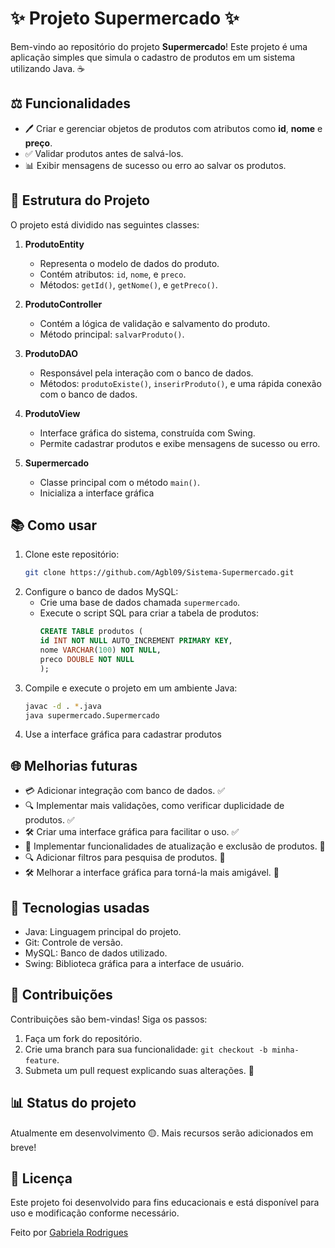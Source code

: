# ✨ Projeto Supermercado ✨

Bem-vindo ao repositório do projeto **Supermercado**! Este projeto é uma aplicação simples que simula o cadastro de produtos em um sistema utilizando Java. ☕

## ⚖️ Funcionalidades

- 🖊️ Criar e gerenciar objetos de produtos com atributos como **id**, **nome** e **preço**.
- ✅ Validar produtos antes de salvá-los.
- 📊 Exibir mensagens de sucesso ou erro ao salvar os produtos.

## 🔧 Estrutura do Projeto

O projeto está dividido nas seguintes classes:

1. **ProdutoEntity**
   - Representa o modelo de dados do produto.
   - Contém atributos: `id`, `nome`, e `preco`.
   - Métodos: `getId()`, `getNome()`, e `getPreco()`.

2. **ProdutoController**
   - Contém a lógica de validação e salvamento do produto.
   - Método principal: `salvarProduto()`.
  
3. **ProdutoDAO**
   - Responsável pela interação com o banco de dados.
   - Métodos: `produtoExiste()`, `inserirProduto()`, e uma rápida conexão com o banco de dados.
  
4. **ProdutoView**
   - Interface gráfica do sistema, construída com Swing.
   - Permite cadastrar produtos e exibe mensagens de sucesso ou erro.

5. **Supermercado**
   - Classe principal com o método `main()`.
   - Inicializa a interface gráfica

## 📚 Como usar

1. Clone este repositório:
   ```bash
   git clone https://github.com/Agbl09/Sistema-Supermercado.git
   ```
2. Configure o banco de dados MySQL:
   - Crie uma base de dados chamada `supermercado`.
   - Execute o script SQL para criar a tabela de produtos:
     ```sql
     CREATE TABLE produtos (
     id INT NOT NULL AUTO_INCREMENT PRIMARY KEY,
     nome VARCHAR(100) NOT NULL,
     preco DOUBLE NOT NULL
     );
     ```
3. Compile e execute o projeto em um ambiente Java:
   ```bash 
   javac -d . *.java
   java supermercado.Supermercado
   ```
4. Use a interface gráfica para cadastrar produtos
   
## 🌐 Melhorias futuras

- 💳 Adicionar integração com banco de dados. ✅
- 🔍 Implementar mais validações, como verificar duplicidade de produtos. ✅
- 🛠️ Criar uma interface gráfica para facilitar o uso. ✅
- 🔄 Implementar funcionalidades de atualização e exclusão de produtos. 🚧
- 🔍 Adicionar filtros para pesquisa de produtos. 🚧
- 🛠️ Melhorar a interface gráfica para torná-la mais amigável. 🚧

## 🚀 Tecnologias usadas

- Java: Linguagem principal do projeto.
- Git: Controle de versão.
- MySQL: Banco de dados utilizado.
- Swing: Biblioteca gráfica para a interface de usuário.

## 📢 Contribuições

Contribuições são bem-vindas! Siga os passos:

1. Faça um fork do repositório.
2. Crie uma branch para sua funcionalidade: `git checkout -b minha-feature`.
3. Submeta um pull request explicando suas alterações. 📝

## 📊 Status do projeto

Atualmente em desenvolvimento 🟡. Mais recursos serão adicionados em breve!

## 📝 Licença
   Este projeto foi desenvolvido para fins educacionais e está disponível para uso e modificação conforme necessário.

   Feito por [Gabriela Rodrigues](https://github.com/Agbl09)
